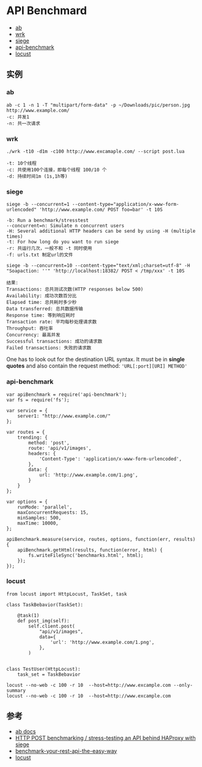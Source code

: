 # API Benchmard

* [ab](ab.md)
* [wrk](https://github.com/wg/wrk)
* [siege](https://github.com/JoeDog/siege)
* [api-benchmark](https://www.npmjs.com/package/api-benchmark)
* [locust](https://locust.io/)

## 实例

### ab

```
ab -c 1 -n 1 -T "multipart/form-data" -p ~/Downloads/pic/person.jpg http://www.example.com/
-c: 并发1
-n: 共一次请求
```

### wrk

```
./wrk -t10 -d1m -c100 http://www.excamaple.com/ --script post.lua

-t: 10个线程
-c: 共使用100个连接，即每个线程 100/10 个
-d: 持续时间1m (1s,1h等)

```

### siege

```
siege -b --concurrent=1 --content-type="application/x-www-form-urlencoded" 'http://www.example.com/ POST foo=bar' -t 10S

-b: Run a benchmark/stresstest
--concurrent=n: Simulate n concurrent users
-H: Several additional HTTP headers can be send by using -H (multiple times)
-t: For how long do you want to run siege
-r: 共运行几次，一般不和 -t 同时使用
-f: urls.txt 制定url的文件
```

```
siege -b --concurrent=10 --content-type="text/xml;charset=utf-8" -H "Soapaction: ''" 'http://localhost:18382/ POST < /tmp/xxx' -t 10S 
```



```
结果:
Transactions: 总共测试次数(HTTP responses below 500) 
Availability: 成功次数百分比
Elapsed time: 总共耗时多少秒
Data transferred: 总共数据传输
Response time: 等到响应耗时
Transaction rate: 平均每秒处理请求数
Throughput: 吞吐率
Concurrency: 最高并发
Successful transactions: 成功的请求数
Failed transactions: 失败的请求数
```



One has to look out for the destination URL syntax. It must be in **single quotes** and also contain the request method: `'URL[:port][URI] METHOD'`



### api-benchmark

```
var apiBenchmark = require('api-benchmark');
var fs = require('fs');

var service = {
    server1: "http://www.example.com/"
};

var routes = {
    trending: {
        method: 'post',
        route: 'api/v1/images',
        headers: {
            'Content-Type': 'application/x-www-form-urlencoded',
        },
        data: {
            url: 'http://www.example.com/1.png',
        }
    }
};

var options = {
    runMode: 'parallel',
    maxConcurrentRequests: 15,
    minSamples: 500,
    maxTime: 10000,
};

apiBenchmark.measure(service, routes, options, function(err, results) {
    apiBenchmark.getHtml(results, function(error, html) {
        fs.writeFileSync('benchmarks.html', html);
    });
});
```



### locust

```
from locust import HttpLocust, TaskSet, task

class TaskBebavior(TaskSet):

    @task(1)
    def post_img(self):
        self.client.post(
            "api/v1/images",
            data={
                'url': 'http://www.example.com/1.png',
            },
        )


class TestUser(HttpLocust):
    task_set = TaskBebavior

```

```
locust --no-web -c 100 -r 10  --host=http://www.excample.com --only-summary
locust --no-web -c 100 -r 10  --host=http://www.excample.com 
```







## 参考

* [ab docs](https://httpd.apache.org/docs/2.4/programs/ab.html)
* [HTTP POST benchmarking / stress-testing an API behind HAProxy with siege](https://www.claudiokuenzler.com/blog/725/http-post-benchmark-stress-test-api-haproxy-with-siege)
* [benchmark-your-rest-api-the-easy-way](http://www.abhishekshukla.com/javascript/benchmark-your-rest-api-the-easy-way/)
* [locust](https://locust.io/)





​	  